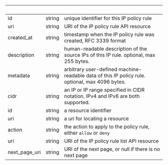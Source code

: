 <!-- Code generated for API Clients. DO NOT EDIT. -->

| &nbsp;        | &nbsp; | &nbsp;                                                                                         |
| ------------- | ------ | ---------------------------------------------------------------------------------------------- |
| id            | string | unique identifier for this IP policy rule                                                      |
| uri           | string | URI of the IP policy rule API resource                                                         |
| created_at    | string | timestamp when the IP policy rule was created, RFC 3339 format                                 |
| description   | string | human-readable description of the source IPs of this IP rule. optional, max 255 bytes.         |
| metadata      | string | arbitrary user-defined machine-readable data of this IP policy rule. optional, max 4096 bytes. |
| cidr          | string | an IP or IP range specified in CIDR notation. IPv4 and IPv6 are both supported.                |
| id            | string | a resource identifier                                                                          |
| uri           | string | a uri for locating a resource                                                                  |
| action        | string | the action to apply to the policy rule, either `allow` or `deny`                               |
| uri           | string | URI of the IP policy rule list API resource                                                    |
| next_page_uri | string | URI of the next page, or null if there is no next page                                         |
